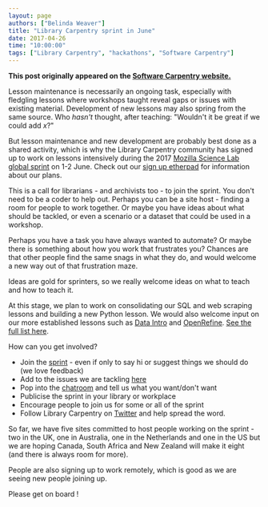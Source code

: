 ```yaml
---
layout: page
authors: ["Belinda Weaver"]
title: "Library Carpentry sprint in June"
date: 2017-04-26
time: "10:00:00"
tags: ["Library Carpentry", "hackathons", "Software Carpentry"]
---
```


<p><b>This post originally appeared on the <a href="https://software-carpentry.org/">Software Carpentry website.</a></b></p>

Lesson maintenance is necessarily an ongoing task, especially with fledgling lessons where workshops taught 
reveal gaps or issues with existing material. Development of new lessons 
may also spring from the same source. Who *hasn't* thought, after teaching: "Wouldn't it be great if we could add *x*?"

But lesson maintenance and new development are probably best done as a shared activity, which is why the Library Carpentry community
has signed up to work on lessons intensively during the 2017 [Mozilla Science Lab global sprint](https://mozilla.github.io/global-sprint/) 
on 1-2 June. Check out our [sign up etherpad](http://pad.software-carpentry.org/lc2017) for information about our plans.

This is a call for librarians - and archivists too - to join the sprint. You don't need to
be a coder to help out. Perhaps you can be a site host - finding a room for people to work together. Or maybe you have ideas
about what should be tackled, or even a scenario or a dataset that could be used in a workshop. 

Perhaps you have a task you have always wanted to automate? Or maybe there is something about how you work that
frustrates you? Chances are that other people find the same snags in what they do, and would welcome a new
way out of that frustration maze.

Ideas are gold for sprinters, so we really welcome ideas on what to teach and how to teach it. 

At this stage, we plan to work on consolidating our SQL and web scraping lessons and building a new Python lesson. We would also 
welcome input on our more established lessons such as [Data Intro](https://github.com/data-lessons/library-data-intro) 
and [OpenRefine](https://github.com/data-lessons/library-openrefine). [See the full list here](https://github.com/data-lessons). 

How can you get involved?
 
- Join the [sprint](http://pad.software-carpentry.org/lc2017) - even if only to say hi or suggest things we should do (we love feedback)
- Add to the issues we are tackling [here](https://github.com/LibraryCarpentry/librarycarpentry.github.io/issues/23) 
- Pop into the [chatroom](https://gitter.im/weaverbel/LibraryCarpentry) and tell us what you want/don't want
- Publicise the sprint in your library or workplace
- Encourage people to join us for some or all of the sprint
- Follow Library Carpentry on [Twitter](https://twitter.com/LibCarpentry) and help spread the word.

So far, we have five sites committed to host people working on the sprint - two in the UK, one in Australia, one in 
the Netherlands and one in the US but we are hoping Canada, South Africa and New Zealand will make it eight 
(and there is always room for more). 

People are also signing up to work remotely, which is good as we are seeing new people joining up. 

Please get on board !
